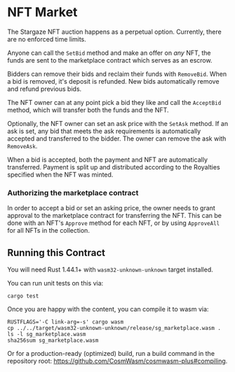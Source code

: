 # NFT Market

The Stargaze NFT auction happens as a perpetual option. Currently, there are no enforced time limits.

Anyone can call the `SetBid` method and make an offer on _any_ NFT, the funds are sent to the marketplace contract which serves as an escrow.

Bidders can remove their bids and reclaim their funds with `RemoveBid`. When a bid is removed, it's deposit is refunded. New bids automatically remove and refund previous bids.

The NFT owner can at any point pick a bid they like and call the `AcceptBid` method, which will transfer both the funds and the NFT.

Optionally, the NFT owner can set an ask price with the `SetAsk` method. If an ask is set, any bid that meets the ask requirements is automatically accepted and transferred to the bidder. The owner can remove the ask with `RemoveAsk`.

When a bid is accepted, both the payment and NFT are automatically transferred. Payment is split up and distributed according to the Royalties specified when the NFT was minted.

### Authorizing the marketplace contract

In order to accept a bid or set an asking price, the owner needs to grant approval to the marketplace contract for transferring the NFT. This can be done with an NFT's `Approve` method for each NFT, or by using `ApproveAll` for all NFTs in the collection.

## Running this Contract

You will need Rust 1.44.1+ with `wasm32-unknown-unknown` target installed.

You can run unit tests on this via:

`cargo test`

Once you are happy with the content, you can compile it to wasm via:

```
RUSTFLAGS='-C link-arg=-s' cargo wasm
cp ../../target/wasm32-unknown-unknown/release/sg_marketplace.wasm .
ls -l sg_marketplace.wasm
sha256sum sg_marketplace.wasm
```

Or for a production-ready (optimized) build, run a build command in the repository root: https://github.com/CosmWasm/cosmwasm-plus#compiling.
